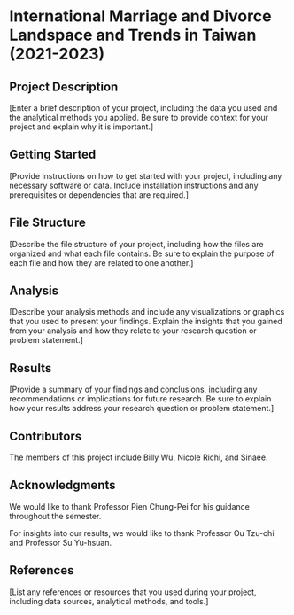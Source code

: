 # International Marriage and Divorce Landspace and Trends in Taiwan (2021-2023)

## Project Description

[Enter a brief description of your project, including the data you used and the analytical methods you applied. Be sure to provide context for your project and explain why it is important.]

## Getting Started

[Provide instructions on how to get started with your project, including any necessary software or data. Include installation instructions and any prerequisites or dependencies that are required.]

## File Structure

[Describe the file structure of your project, including how the files are organized and what each file contains. Be sure to explain the purpose of each file and how they are related to one another.]

## Analysis

[Describe your analysis methods and include any visualizations or graphics that you used to present your findings. Explain the insights that you gained from your analysis and how they relate to your research question or problem statement.]

## Results

[Provide a summary of your findings and conclusions, including any recommendations or implications for future research. Be sure to explain how your results address your research question or problem statement.]

## Contributors

The members of this project include Billy Wu, Nicole Richi, and Sinaee.

## Acknowledgments

We would like to thank Professor Pien Chung-Pei for his guidance throughout the semester.

For insights into our results, we would like to thank Professor Ou Tzu-chi and Professor Su Yu-hsuan.

## References

[List any references or resources that you used during your project, including data sources, analytical methods, and tools.]
